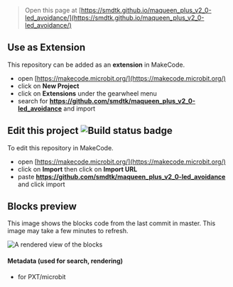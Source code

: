 
> Open this page at [https://smdtk.github.io/maqueen_plus_v2_0-led_avoidance/](https://smdtk.github.io/maqueen_plus_v2_0-led_avoidance/)

## Use as Extension

This repository can be added as an **extension** in MakeCode.

* open [https://makecode.microbit.org/](https://makecode.microbit.org/)
* click on **New Project**
* click on **Extensions** under the gearwheel menu
* search for **https://github.com/smdtk/maqueen_plus_v2_0-led_avoidance** and import

## Edit this project ![Build status badge](https://github.com/smdtk/maqueen_plus_v2_0-led_avoidance/workflows/MakeCode/badge.svg)

To edit this repository in MakeCode.

* open [https://makecode.microbit.org/](https://makecode.microbit.org/)
* click on **Import** then click on **Import URL**
* paste **https://github.com/smdtk/maqueen_plus_v2_0-led_avoidance** and click import

## Blocks preview

This image shows the blocks code from the last commit in master.
This image may take a few minutes to refresh.

![A rendered view of the blocks](https://github.com/smdtk/maqueen_plus_v2_0-led_avoidance/raw/master/.github/makecode/blocks.png)

#### Metadata (used for search, rendering)

* for PXT/microbit
<script src="https://makecode.com/gh-pages-embed.js"></script><script>makeCodeRender("{{ site.makecode.home_url }}", "{{ site.github.owner_name }}/{{ site.github.repository_name }}");</script>
